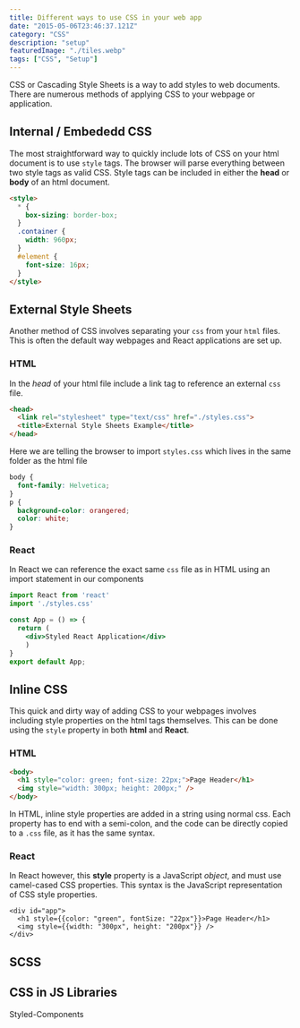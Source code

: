 ```yaml
---
title: Different ways to use CSS in your web app
date: "2015-05-06T23:46:37.121Z"
category: "CSS"
description: "setup"
featuredImage: "./tiles.webp"
tags: ["CSS", "Setup"]
---
```


CSS or Cascading Style Sheets is a way to add styles to web documents. There are numerous methods of applying CSS to your webpage or application.

## Internal / Embededd CSS
The most straightforward way to quickly include lots of CSS on your html document is to use `style` tags. The browser will parse everything between two style tags as valid CSS. Style tags can be included in either the **head** or **body** of an html document.

```HTML
<style>
  * {
    box-sizing: border-box;
  }
  .container {
    width: 960px;
  }
  #element {
    font-size: 16px;
  }
</style>
```

## External Style Sheets
Another method of CSS involves separating your `css` from your `html` files. This is often the default way webpages and React applications are set up. 

### HTML
In the *head* of your html file include a link tag to reference an external `css` file.
```html
<head>
  <link rel="stylesheet" type="text/css" href="./styles.css">
  <title>External Style Sheets Example</title>
</head>
```
Here we are telling the browser to import `styles.css` which lives in the same folder as the html file
```css
body {
  font-family: Helvetica;
}
p {
  background-color: orangered;
  color: white;
}
```
### React
In React we can reference the exact same `css` file as in HTML using an import statement in our components

```jsx
import React from 'react'
import './styles.css'

const App = () => {
  return (
    <div>Styled React Application</div>
    )
}
export default App;
```


## Inline CSS
This quick and dirty way of adding CSS to your webpages involves including style properties on the html tags themselves. This can be done using the `style` property in both **html** and **React**.

### HTML
```HTML
<body>
  <h1 style="color: green; font-size: 22px;">Page Header</h1>
  <img style="width: 300px; height: 200px;" />
</body>
```
In HTML, inline style properties are added in a string using normal css. Each property has to end with a semi-colon, and the code can be directly copied to a `.css` file, as it has the same syntax.

### React
In React however, this **style** property is a JavaScript *object*, and must use camel-cased CSS properties. This syntax is the JavaScript representation of CSS style properties.
```JSX
<div id="app">
  <h1 style={{color: "green", fontSize: "22px"}}>Page Header</h1>
  <img style={{width: "300px", height: "200px"}} />
</div>
```

## SCSS

## CSS in JS Libraries
Styled-Components